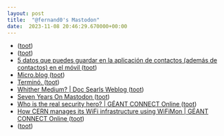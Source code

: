 ```yaml
---
layout: post
title:  "@fernand0's Mastodon"
date:  2023-11-08 20:46:29.670000+00:00
---
```

*  [ ](https://mastodon.social/@macosas) ([toot](https://mastodon.social/@fernand0/111376884673249993))
*  [ ](https://mastodon.social/users/fernand0/statuses/111376593033411017/activity) ([toot](https://mastodon.social/users/fernand0/statuses/111376593033411017/activity))
*  [5 datos que puedes guardar en la aplicación de contactos (además de contactos) en el móvil ](https://wwwhatsnew.com/2023/10/29/5-datos-que-puedes-guardar-en-la-aplicacion-de-contactos-ademas-de-contactos-en-el-movil) ([toot](https://mastodon.social/@fernand0/111376547274128309))
*  [Micro.blog ](https://micro.blog/abou) ([toot](https://mastodon.social/@fernand0/111376432657798253))
*  [Terminó. ](https://avecesunafoto.wordpress.com/2023/11/08/termino) ([toot](https://mastodon.social/@fernand0/111376310902077572))
*  [
Whither Medium? \| Doc Searls Weblog	 ](https://doc.searls.com/2023/10/31/whither-medium) ([toot](https://mastodon.social/@fernand0/111376138714681742))
*  [Seven Years On Mastodon ](https://shkspr.mobi/blog/2023/10/seven-years-on-mastodon) ([toot](https://mastodon.social/@fernand0/111375851387183315))
*  [Who is the real security hero? \| GÉANT CONNECT Online ](https://connect.geant.org/2023/10/31/who-is-the-real-security-her) ([toot](https://mastodon.social/@fernand0/111375542509194972))
*  [How CERN manages its WiFi infrastructure using WiFiMon \| GÉANT CONNECT Online ](https://connect.geant.org/2023/10/31/how-cern-manages-its-wifi-infrastructure-using-wifimo) ([toot](https://mastodon.social/@fernand0/111375488616181725))
*  [ ](https://mastodon.social/users/fernand0/statuses/111375242841597582/activity) ([toot](https://mastodon.social/users/fernand0/statuses/111375242841597582/activity))
